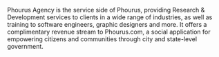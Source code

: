 Phourus Agency is the service side of Phourus, providing Research & Development services to clients in a wide range of industries, as well as training to software engineers, graphic designers and more. It offers a complimentary revenue stream to Phourus.com, a social application for empowering citizens and communities through city and state-level government.